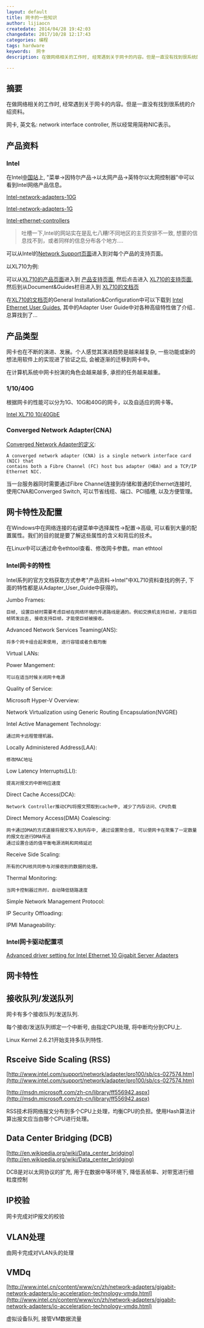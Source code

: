 ```yaml
---
layout: default
title: 网卡的一些知识
author: lijiaocn
createdate: 2014/04/28 19:42:03
changedate: 2017/10/28 12:17:43
categories: 编程
tags: hardware
keywords:  网卡
description: 在做网络相关的工作时, 经常遇到关于网卡的内容。但是一直没有找到很系统的介绍资料。

---
```


## 摘要

在做网络相关的工作时, 经常遇到关于网卡的内容。但是一直没有找到很系统的介绍资料。

网卡, 英文名: network interface controller, 所以经常用简称NIC表示。

## 产品资料

### Intel

在Intel[中国站](http://www.intel.cn)上, "菜单->因特尔产品->以太网产品->英特尔以太网控制器"中可以看到Intel网络产品信息。

[Intel-network-adapters-10G](http://www.intel.cn/content/www/cn/zh/network-adapters/converged-network-adapters.html)

[Intel-network-adapters-1G](http://www.intel.cn/content/www/cn/zh/network-adapters/gigabit-network-adapters/ethernet-server-adapters.html)

[Intel-ethernet-controllers](http://www.intel.cn/content/www/cn/zh/ethernet-controllers/ethernet-controllers.html)

>吐槽一下,Intel的网站实在是乱七八糟!不同地区的主页安排不一致, 想要的信息找不到，或者同样的信息分布各个地方....

可以从Intel的[Network Support页面](http://www.intel.com/p/en_US/support/network)进入到对每个产品的支持页面。

以XL710为例:

可以从[XL710的产品页面](http://www.intel.cn/content/www/cn/zh/network-adapters/converged-network-adapters/ethernet-xl710.html)进入到
[产品支持页面](http://www.intel.com/p/en_US/support/network), 然后点击进入
[XL710的支持页面](http://www.intel.com/p/en_US/support/highlights/network/xl710), 然后到从Document&Guides栏目进入到
[XL710的文档页](http://www.intel.com/p/en_US/support/category/network/xl710/doc_guide)

在[XL710的文档页](http://www.intel.com/p/en_US/support/category/network/xl710/doc_guide)的General Installation&Configuration中可以下载到
[Intel Ethernet User Guides](http://www.intel.com/support/network/sb/cs-009715.htm), 其中的Adapter User Guide中对各种高级特性做了介绍..总算找到了...

## 产品类型

网卡也在不断的演进、发展。个人感觉其演进趋势是越来越复杂, 一些功能或新的想法用软件上的实现进了验证之后, 会被逐渐的迁移到网卡中。

在计算机系统中网卡扮演的角色会越来越多, 承担的任务越来越重。

### 1/10/40G

根据网卡的性能可以分为1G、10G和40G的网卡，以及自适应的网卡等。

[Intel XL710 10/40GbE](http://www.intel.cn/content/www/cn/zh/network-adapters/converged-network-adapters/ethernet-xl710.html)

### Converged Network Adapter(CNA)

[Converged Network Adapter的定义](http://searchstorage.techtarget.com/definition/converged-network-adapter-CNA):

	A converged network adapter (CNA) is a single network interface card (NIC) that 
	contains both a Fibre Channel (FC) host bus adapter (HBA) and a TCP/IP Ethernet NIC.

当一台服务器同时需要通过Fibre Channel连接到存储和普通的Ethernet连接时, 使用CNA和Converged Switch, 可以节省线缆、端口、PCI插槽, 以及方便管理。


## 网卡特性及配置

在Windows中在网络连接的右键菜单中选择属性->配置->高级, 可以看到大量的配置属性。我们的目的就是要了解这些属性的含义和背后的技术。

在Linux中可以通过命令ethtool查看、修改网卡参数。man ethtool

### Intel网卡的特性


Intel系列的官方文档获取方式参考"产品资料->Intel"中XL710资料查找的例子, 下面的特性都是从Adapter_User_Guide中获得的。

Jumbo Frames:

	巨帧, 设置巨帧时需要考虑巨帧在网络环境的传递路线是通的。例如交换机支持巨帧，才能将巨帧转发出去, 接收支持巨帧，才能使巨帧被接收。

Advanced Network Services Teaming(ANS):

	将多个网卡组合起来使用, 进行容错或者负载均衡

Virtual LANs:

Power Mangement:

	可以在适当时候关闭网卡电源

Quality of Service:

Microsoft Hyper-V Overview:

Network Virtualization using Generic Routing Encapsulation(NVGRE)

	

Intel Active Management Technology:

	通过网卡远程管理机器。

Locally Administered Address(LAA):

	修改MAC地址

Low Latency Interrupts(LLI):

	提高对报文的中断响应速度

Direct Cache Access(DCA):

	Network Controller推动CPU将报文预取到cache中, 减少了内存访问、CPU负载

Direct Memory Access(DMA) Coalescing:

	网卡通过DMA的方式直接将报文写入到内存中, 通过设置聚合值, 可以使网卡在聚集了一定数量的报文在进行DMA传送
	通过设置合适的值平衡电源消耗和网络延迟

Receive Side Scaling:

	所有的CPU核共同参与对接收到的数据的处理。

Thermal Monitoring:

	当网卡控制器过热时，自动降低链路速度

Simple Network Management Protocol:

IP Security Offloading:

IPMI Manageability:

### Intel网卡驱动配置项

[Advanced driver setting for Intel Ethernet 10 Gigabit Server Adapters](http://www.intel.com/support/network/adapter/pro100/sb/CS-029402.htm)

## 网卡特性

## 接收队列/发送队列

网卡有多个接收队列/发送队列.

每个接收/发送队列绑定一个中断号, 由指定CPU处理, 将中断均分到CPU上.

Linux Kernel 2.6.21开始支持多队列特性.

## Rsceive Side Scaling (RSS)

[http://www.intel.com/support/network/adapter/pro100/sb/cs-027574.htm](http://www.intel.com/support/network/adapter/pro100/sb/cs-027574.htm)

[http://msdn.microsoft.com/zh-cn/library/ff556942.aspx](http://msdn.microsoft.com/zh-cn/library/ff556942.aspx)

RSS技术将网络报文分布到多个CPU上处理，均衡CPU的负担。使用Hash算法计算出报文应当由哪个CPU进行处理。

## Data Center Bridging (DCB)

[http://en.wikipedia.org/wiki/Data_center_bridging](http://en.wikipedia.org/wiki/Data_center_bridging)

DCB是对以太网协议的扩充, 用于在数据中等环境下, 降低丢帧率、对带宽进行细粒度控制 

## IP校验 

网卡完成对IP报文的校验 

## VLAN处理

由网卡完成对VLAN头的处理

## VMDq

[http://www.intel.cn/content/www/cn/zh/network-adapters/gigabit-network-adapters/io-acceleration-technology-vmdq.html](http://www.intel.cn/content/www/cn/zh/network-adapters/gigabit-network-adapters/io-acceleration-technology-vmdq.html)

虚拟设备队列, 接管VM数据流量

